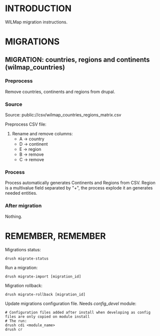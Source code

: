 # INTRODUCTION
WILMap migration instructions.


# MIGRATIONS 

## MIGRATION: countries, regions and continents (wilmap_countries)

### Preprocess
Remove countries, continents and regions from drupal.

### Source
Source: public://csv/wilmap_countries_regions_matrix.csv

Preprocess CSV file:
1. Rename and remove columns:
    - A -> country
    - D -> continent
    - E -> region 
    - B -> remove
    - C -> remove

### Process
Process automatically generates Continents and Regions from CSV.
Region is a multivalue field separated by "+", the process explode it an generates needed entities.

### After migration
Nothing.







# REMEMBER, REMEMBER

Migrations status:
```
drush migrate-status
```
Run a migration:
```
drush migrate-import [migration_id]
```
Migration rollback:
```
drush migrate-rollback [migration_id]
```

Update migrations configuration file. Needs *config_devel* module:
```
# Configuration files added after install when developing as config files are only copied on module install
# The run:
drush cdi <module_name>
drush cr
```


